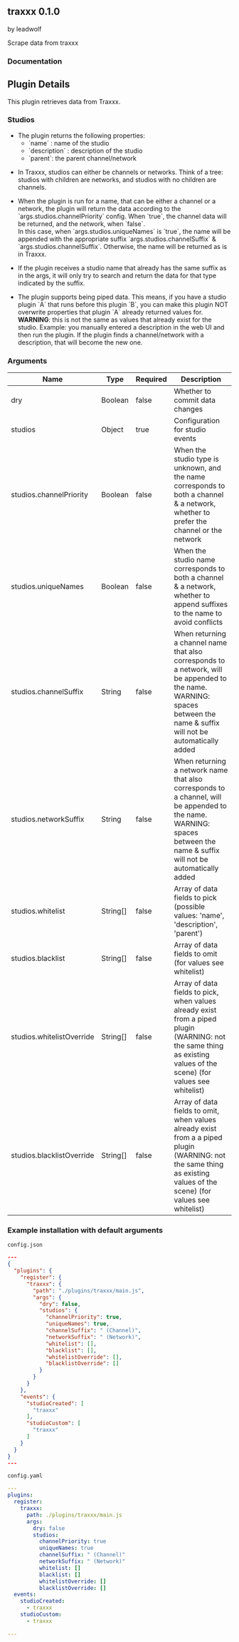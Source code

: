 ## traxxx 0.1.0

by leadwolf

Scrape data from traxxx

### Documentation

## Plugin Details

This plugin retrieves data from Traxxx.

### Studios

* The plugin returns the following properties:
    * &#x60;name&#x60; : name of the studio
    * &#x60;description&#x60; : description of the studio
    * &#x60;parent&#x60;: the parent channel/network


- In Traxxx, studios can either be channels or networks. Think of a tree: studios with children are networks, and studios with no children are channels.

- When the plugin is run for a name, that can be either a channel or a network, the plugin will return the data according to the &#x60;args.studios.channelPriority&#x60; config. When &#x60;true&#x60;, the channel data will be returned, and the network, when &#x60;false&#x60;.  
In this case, when &#x60;args.studios.uniqueNames&#x60; is &#x60;true&#x60;, the name will be appended with the appropriate suffix &#x60;args.studios.channelSuffix&#x60; &amp; &#x60;args.studios.channelSuffix&#x60;. Otherwise, the name will be returned as is in Traxxx.

- If the plugin receives a studio name that already has the same suffix as in the args, it will only try to search and return the data for that type indicated by the suffix.

- The plugin supports being piped data. This means, if you have a studio plugin &#x60;A&#x60; that runs before this plugin &#x60;B&#x60;, you can make this plugin NOT overwrite properties that plugin &#x60;A&#x60; already returned values for.  
**WARNING**: this is not the same as values that already exist for the studio. Example: you manually entered a description in the web UI and then run the plugin. If the plugin finds a channel/network with a description, that will become the new one.

### Arguments

| Name                      | Type     | Required | Description                                                                                                                                                               |
| ------------------------- | -------- | -------- | ------------------------------------------------------------------------------------------------------------------------------------------------------------------------- |
| dry                       | Boolean  | false    | Whether to commit data changes                                                                                                                                            |
| studios                   | Object   | true     | Configuration for studio events                                                                                                                                           |
| studios.channelPriority   | Boolean  | false    | When the studio type is unknown, and the name corresponds to both a channel &amp; a network, whether to prefer the channel or the network                                     |
| studios.uniqueNames       | Boolean  | false    | When the studio name corresponds to both a channel &amp; a network, whether to append suffixes to the name to avoid conflicts                                                 |
| studios.channelSuffix     | String   | false    | When returning a channel name that also corresponds to a network, will be appended to the name. WARNING: spaces between the name &amp; suffix will not be automatically added |
| studios.networkSuffix     | String   | false    | When returning a network name that also corresponds to a channel, will be appended to the name. WARNING: spaces between the name &amp; suffix will not be automatically added |
| studios.whitelist         | String[] | false    | Array of data fields to pick (possible values: &#x27;name&#x27;, &#x27;description&#x27;, &#x27;parent&#x27;)                                                                                           |
| studios.blacklist         | String[] | false    | Array of data fields to omit (for values see whitelist)                                                                                                                   |
| studios.whitelistOverride | String[] | false    | Array of data fields to pick, when values already exist from a piped plugin (WARNING: not the same thing as existing values of the scene) (for values see whitelist)      |
| studios.blacklistOverride | String[] | false    | Array of data fields to omit, when values already exist from a a piped plugin (WARNING: not the same thing as existing values of the scene) (for values see whitelist)    |

### Example installation with default arguments

`config.json`
```json
---
{
  "plugins": {
    "register": {
      "traxxx": {
        "path": "./plugins/traxxx/main.js",
        "args": {
          "dry": false,
          "studios": {
            "channelPriority": true,
            "uniqueNames": true,
            "channelSuffix": " (Channel)",
            "networkSuffix": " (Network)",
            "whitelist": [],
            "blacklist": [],
            "whitelistOverride": [],
            "blacklistOverride": []
          }
        }
      }
    },
    "events": {
      "studioCreated": [
        "traxxx"
      ],
      "studioCustom": [
        "traxxx"
      ]
    }
  }
}
---
```

`config.yaml`
```yaml
---
plugins:
  register:
    traxxx:
      path: ./plugins/traxxx/main.js
      args:
        dry: false
        studios:
          channelPriority: true
          uniqueNames: true
          channelSuffix: " (Channel)"
          networkSuffix: " (Network)"
          whitelist: []
          blacklist: []
          whitelistOverride: []
          blacklistOverride: []
  events:
    studioCreated:
      - traxxx
    studioCustom:
      - traxxx

---
```
